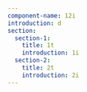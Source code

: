 ```yaml
---
component-name: 12i
introduction: d
section:
  section-1:
    title: 1t
    introduction: 1i
  section-2:
    title: 2t
    introduction: 2i
---
```

